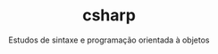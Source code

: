 <span align="center">
  <h1>csharp</h1>
  <p>Estudos de sintaxe e programação orientada à objetos<p>
</span>

